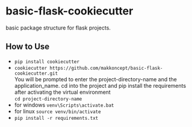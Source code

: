 # basic-flask-cookiecutter
basic package structure for flask projects.

## How to Use
- `pip install cookiecutter`
- `cookiecutter https://github.com/makkoncept/basic-flask-cookiecutter.git`
<br> You will be prompted to enter the project-directory-name and the application_name.
 cd into the project and pip install the requirements after activating the virtual environment
<br>`cd project-directory-name`
- for windows `venv\Scripts\activate.bat`
- for linux `source venv/bin/activate`
- `pip install -r requirements.txt`
